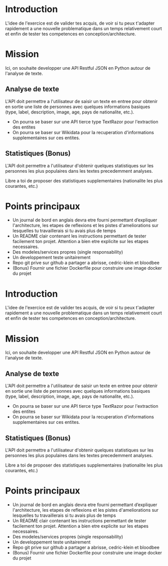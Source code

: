 # Introduction

L'idee de l'exercice est de valider tes acquis, de voir si tu peux t'adapter rapidement a une nouvelle problematique dans un temps relativement court et enfin de tester tes competences en conception/architecture.

# Mission

Ici, on souhaite developper une API Restful JSON en Python autour de l'analyse de texte.

## Analyse de texte

L'API doit permettre a l'utilisateur de saisir un texte en entree pour obtenir en sortie une liste de personnes avec quelques informations basiques (type, label, description, image, age, pays de nationalite, etc.).
- On pourra se baser sur une API tierce type TextRazor pour l'extraction des entites
- On pourra se baser sur Wikidata pour la recuperation d'informations supplementaires sur ces entites.

## Statistiques (Bonus)

L'API doit permettre a l'utilisateur d'obtenir quelques statistiques sur les personnes les plus populaires dans les textes precedemment analyses.

Libre a toi de proposer des statistiques supplementaires (nationalite les plus courantes, etc.)

# Points principaux

* Un journal de bord en anglais devra etre fourni permettant d’expliquer l'architecture, les etapes de reflexions et les pistes d'ameliorations sur lesquelles tu travaillerais si tu avais plus de temps
* Un README clair contenant les instructions permettant de tester facilement ton projet. Attention a bien etre explicite sur les etapes necessaires.
* Des modeles/services propres (single responsability)
* Un developpement teste unitairement
* Repo git prive sur github a partager a abrisse, cedric-klein et bloodbee
* (Bonus) Fournir une fichier Dockerfile pour construire une image docker du projet

# Introduction

L'idee de l'exercice est de valider tes acquis, de voir si tu peux t'adapter rapidement a une nouvelle problematique dans un temps relativement court et enfin de tester tes competences en conception/architecture.

# Mission

Ici, on souhaite developper une API Restful JSON en Python autour de l'analyse de texte.

## Analyse de texte

L'API doit permettre a l'utilisateur de saisir un texte en entree pour obtenir en sortie une liste de personnes avec quelques informations basiques (type, label, description, image, age, pays de nationalite, etc.).
- On pourra se baser sur une API tierce type TextRazor pour l'extraction des entites
- On pourra se baser sur Wikidata pour la recuperation d'informations supplementaires sur ces entites.

## Statistiques (Bonus)

L'API doit permettre a l'utilisateur d'obtenir quelques statistiques sur les personnes les plus populaires dans les textes precedemment analyses.

Libre a toi de proposer des statistiques supplementaires (nationalite les plus courantes, etc.)

# Points principaux

* Un journal de bord en anglais devra etre fourni permettant d’expliquer l'architecture, les etapes de reflexions et les pistes d'ameliorations sur lesquelles tu travaillerais si tu avais plus de temps
* Un README clair contenant les instructions permettant de tester facilement ton projet. Attention a bien etre explicite sur les etapes necessaires.
* Des modeles/services propres (single responsability)
* Un developpement teste unitairement
* Repo git prive sur github a partager a abrisse, cedric-klein et bloodbee
* (Bonus) Fournir une fichier Dockerfile pour construire une image docker du projet
